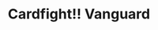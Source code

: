 --- 
title: "Cardfight!! Vanguard"
publishdate: "2019-8-30T16:48:46+02:00"
src: "https://365manga.net/manga/cardfight-vanguard"
image: "https://data.365manga.net/images/thumbnails/6313-cardfight-vanguard.jpg"
description: "The protagonist of this story, Aichi Sendo, is a timid boy in his third year of middle school. He had been living his life looking backward rather than forward, trying not to stand out. However, he had one thing that kept him going - the 'Blaster Blade', a card from a card game that was given to him when he was little. That card is the reason why he begins…"
---